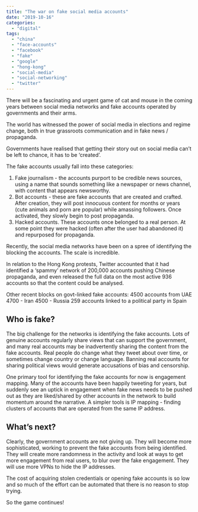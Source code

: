 ```yaml
---
title: "The war on fake social media accounts"
date: "2019-10-16"
categories: 
  - "digital"
tags: 
  - "china"
  - "face-accounts"
  - "facebook"
  - "fake"
  - "google"
  - "hong-kong"
  - "social-media"
  - "social-networking"
  - "twitter"
---
```


There will be a fascinating and urgent game of cat and mouse in the coming years between social media networks and fake accounts operated by governments and their arms.

The world has witnessed the power of social media in elections and regime change, both in true grassroots communication and in fake news / propaganda.

Governments have realised that getting their story out on social media can’t be left to chance, it has to be ‘created’.

The fake accounts usually fall into these categories:

1. Fake journalism - the accounts purport to be credible news sources, using a name that sounds something like a newspaper or news channel, with content that appears newsworthy.
2. Bot accounts - these are fake accounts that are created and crafted. After creation, they will post innocuous content for months or years (cute animals and porn are popular) while amassing followers. Once activated, they slowly begin to post propaganda.
3. Hacked accounts. These accounts once belonged to a real person. At some point they were hacked (often after the user had abandoned it) and repurposed for propaganda.

Recently, the social media networks have been on a spree of identifying the blocking the accounts. The scale is incredible.

In relation to the Hong Kong protests, Twitter accounted that it had identified a ‘spammy’ network of 200,000 accounts pushing Chinese propaganda, and even released the full data on the most active 936 accounts so that the content could be analysed.

Other recent blocks on govt-linked fake accounts: 4500 accounts from UAE 4700 - Iran 4500 - Russia 259 accounts linked to a political party in Spain

## Who is fake?

The big challenge for the networks is identifying the fake accounts. Lots of genuine accounts regularly share views that can support the government, and many real accounts may be inadvertently sharing the content from the fake accounts. Real people do change what they tweet about over time, or sometimes change country or change language. Banning real accounts for sharing political views would generate accusations of bias and censorship.

One primary tool for identifying the fake accounts for now is engagement mapping. Many of the accounts have been happily tweeting for years, but suddenly see an uptick in engagement when fake news needs to be pushed out as they are liked/shared by other accounts in the network to build momentum around the narrative. A simpler tools is IP mapping - finding clusters of accounts that are operated from the same IP address.

## What’s next?

Clearly, the government accounts are not giving up. They will become more sophisticated, working to prevent the fake accounts from being identified. They will create more randomness in the activity and look at ways to get more engagement from real users, to blur over the fake engagement. They will use more VPNs to hide the IP addresses.

The cost of acquiring stolen credentials or opening fake accounts is so low and so much of the effort can be automated that there is no reason to stop trying.

So the game continues!
